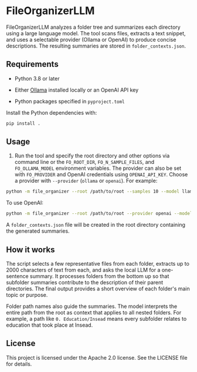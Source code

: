 # FileOrganizerLLM

FileOrganizerLLM analyzes a folder tree and summarizes each directory using a large language model. The tool scans files, extracts a text snippet, and uses a selectable provider (Ollama or OpenAI) to produce concise descriptions. The resulting summaries are stored in `folder_contexts.json`.

## Requirements

- Python 3.8 or later
- Either [Ollama](https://github.com/jmorganca/ollama) installed locally or an OpenAI API key

- Python packages specified in `pyproject.toml`

Install the Python dependencies with:

```bash
pip install .
```

## Usage

1. Run the tool and specify the root directory and other options via command line or the `FO_ROOT_DIR`, `FO_N_SAMPLE_FILES`, and `FO_OLLAMA_MODEL` environment variables. The provider can also be set with `FO_PROVIDER` and OpenAI credentials using `OPENAI_API_KEY`. Choose a provider with `--provider` (`ollama` or `openai`). For example:

```bash
python -m file_organizer --root /path/to/root --samples 10 --model llama3 --provider ollama --verbose
```

To use OpenAI:

```bash
python -m file_organizer --root /path/to/root --provider openai --model gpt-3.5-turbo --openai-api-key YOUR_KEY
```

A `folder_contexts.json` file will be created in the root directory containing the generated summaries.

## How it works

The script selects a few representative files from each folder, extracts up to 2000 characters of text from each, and asks the local LLM for a one-sentence summary. It processes folders from the bottom up so that subfolder summaries contribute to the description of their parent directories. The final output provides a short overview of each folder's main topic or purpose.

Folder path names also guide the summaries. The model interprets the entire path
from the root as context that applies to all nested folders. For example, a path
like `0. Education/Insead` means every subfolder relates to education that took
place at Insead.

## License

This project is licensed under the Apache 2.0 license. See the LICENSE file for details.
